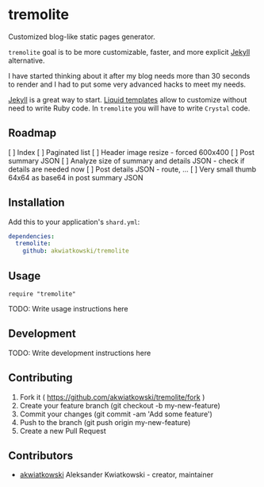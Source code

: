 # tremolite

Customized blog-like static pages generator.

`tremolite` goal is to be more customizable, faster,
and more explicit [Jekyll](https://jekyllrb.com/) alternative.

I have started
thinking about it after my blog needs more than 30 seconds to render and
I had to put some very advanced hacks to meet my needs.

[Jekyll](https://jekyllrb.com/) is a great way to start.
[Liquid templates](https://jekyllrb.com/docs/templates/) allow to customize
without need to write Ruby code. In `tremolite` you will have to write
`Crystal` code.

## Roadmap

[ ] Index
[ ] Paginated list
[ ] Header image resize - forced 600x400
[ ] Post summary JSON
[ ] Analyze size of summary and details JSON - check if details are needed now
[ ] Post details JSON - route, ...
[ ] Very small thumb 64x64 as base64 in post summary JSON


## Installation


Add this to your application's `shard.yml`:

```yaml
dependencies:
  tremolite:
    github: akwiatkowski/tremolite
```


## Usage


```crystal
require "tremolite"
```


TODO: Write usage instructions here

## Development

TODO: Write development instructions here

## Contributing

1. Fork it ( https://github.com/akwiatkowski/tremolite/fork )
2. Create your feature branch (git checkout -b my-new-feature)
3. Commit your changes (git commit -am 'Add some feature')
4. Push to the branch (git push origin my-new-feature)
5. Create a new Pull Request

## Contributors

- [akwiatkowski](https://github.com/akwiatkowski) Aleksander Kwiatkowski - creator, maintainer
